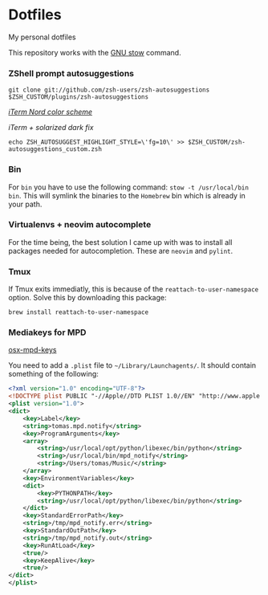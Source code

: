 # Dotfiles
My personal dotfiles

This repository works with the [GNU stow](http://brandon.invergo.net/news/2012-05-26-using-gnu-stow-to-manage-your-dotfiles.html) command.

### ZShell prompt autosuggestions
```
git clone git://github.com/zsh-users/zsh-autosuggestions $ZSH_CUSTOM/plugins/zsh-autosuggestions
```
_[iTerm Nord color scheme](https://github.com/arcticicestudio/nord-iterm2)_

_iTerm + solarized dark fix_
```
echo ZSH_AUTOSUGGEST_HIGHLIGHT_STYLE=\'fg=10\' >> $ZSH_CUSTOM/zsh-autosuggestions_custom.zsh 
```

### Bin
For `bin` you have to use the following command: `stow -t /usr/local/bin bin`.
This will symlink the binaries to the `Homebrew` bin which is already in your path.

### Virtualenvs + neovim autocomplete
For the time being, the best solution I came up with was to install all packages needed for autocompletion.
These are `neovim` and `pylint`.

### Tmux
If Tmux exits immediatly, this is because of the `reattach-to-user-namespace` option.
Solve this by downloading this package:
```
brew install reattach-to-user-namespace
```

### Mediakeys for MPD
[osx-mpd-keys](https://github.com/pushrax/osxmpdkeys)

You need to add a `.plist` file to `~/Library/Launchagents/`.
It should contain something of the following:

```xml
<?xml version="1.0" encoding="UTF-8"?>
<!DOCTYPE plist PUBLIC "-//Apple//DTD PLIST 1.0//EN" "http://www.apple.com/DTDs/PropertyList-1.0.dtd">
<plist version="1.0">
<dict>
    <key>Label</key>
    <string>tomas.mpd.notify</string>
    <key>ProgramArguments</key>
    <array>
        <string>/usr/local/opt/python/libexec/bin/python</string>
        <string>/usr/local/bin/mpd_notify</string>
        <string>/Users/tomas/Music/</string>
    </array>
    <key>EnvironmentVariables</key>
    <dict>
        <key>PYTHONPATH</key>
        <string>/usr/local/opt/python/libexec/bin/python</string>
    </dict>
    <key>StandardErrorPath</key>
    <string>/tmp/mpd_notify.err</string>
    <key>StandardOutPath</key>
    <string>/tmp/mpd_notify.out</string>
    <key>RunAtLoad</key>
    <true/>
    <key>KeepAlive</key>
    <true/>
</dict>
</plist>
```
